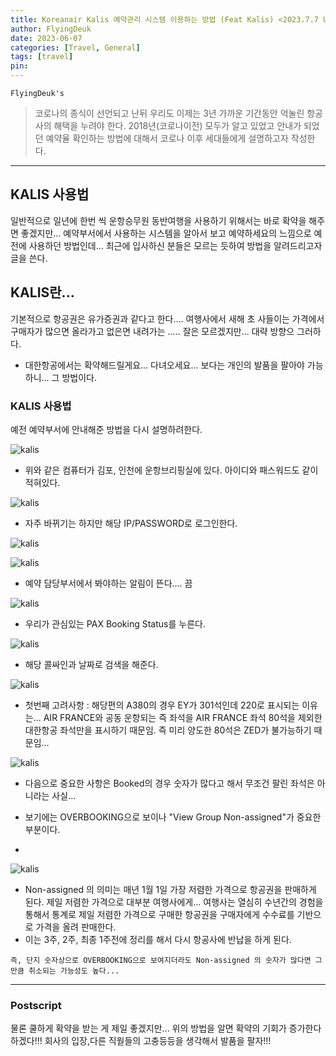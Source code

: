 ```yaml
---
title: Koreanair Kalis 예약관리 시스템 이용하는 방법 (Feat Kalis) <2023.7.7 Updated>
author: FlyingDeuk
date: 2023-06-07
categories: [Travel, General]
tags: [travel]
pin:
---
```


`FlyingDeuk's`
> 코로나의 종식이 선언되고 난뒤 우리도 이제는 3년 가까운 기간동안 억눌린 항공사의 해택을 누려야 한다. 2018년(코로나이전) 모두가 알고 있었고 안내가 되었던 예약율 확인하는 방법에 대해서 코로나 이후 세대들에게 설명하고자 작성한다.

-------

## KALIS 사용법
일반적으로 일년에 한번 씩 운항승무원 동반여행을 사용하기 위해서는 바로 확약을 해주면 좋겠지만... 예약부서에서 사용하는 시스템을 알아서 보고 예약하세요의 느낌으로 예전에 사용하던 방법인데... 최근에 입사하신 분들은 모르는 듯하여 방법을 알려드리고자 글을 쓴다.

## KALIS란...
기본적으로 항공권은 유가증권과 같다고 한다.... 여행사에서 새해 초 사들이는 가격에서 구매자가 많으면 올라가고 없은면 내려가는 ..... 잘은 모르겠지만... 대략 방향으 그러하다.
- 대한항공에서는 확약해드릴게요... 다녀오세요... 보다는 개인의 발품을 팔아야 가능하니... 그 방법이다.

### KALIS 사용법
예전 예약부서에 안내해준 방법을 다시 설명하려한다. 

![kalis](/img/kalis0.jpeg)
- 위와 같은 컴퓨터가 김포, 인천에 운항브리핑실에 있다. 아이디와 패스워드도 같이 적혀있다.


![kalis](/img/kalis2.jpeg)
- 자주 바뀌기는 하지만 해당 IP/PASSWORD로 로그인한다.

![kalis](/img/kalis3.jpeg)

![kalis](/img/kalis4.jpeg)

- 예약 담당부서에서 봐야하는 알림이 뜬다.... 끔

![kalis](/img/kalis5.jpeg)
- 우리가 관심있는 PAX Booking Status를 누른다.

![kalis](/img/kalis6.jpeg)
- 해당 콜싸인과 날짜로 검색을 해준다. 

![kalis](/img/kalis9.jpeg)
- 첫번째 고려사항 : 해당편의 A380의 경우 EY가 301석인데 220로 표시되는 이유는... AIR FRANCE와 공동 운항되는 즉 좌석을 AIR FRANCE 좌석 80석을 제외한 대한항공 좌석만을 표시하기 때문임. 즉 미리 양도한 80석은 ZED가 불가능하기 때문임...

![kalis](/img/kalis7.jpeg)
- 다음으로 중요한 사항은 Booked의 경우 숫자가 많다고 해서 무조건 팔린 좌석은 아니라는 사실...
- 보기에는 OVERBOOKING으로 보이나 "View Group Non-assigned"가 중요한 부분이다.

- 
![kalis](/img/kailis8.jpeg)
- Non-assigned 의 의미는 매년 1월 1일 가장 저렴한 가격으로 항공권을 판매하게 된다. 제일 저렴한 가격으로 대부분 여행사에게... 여행사는 열심히 수년간의 경험을 통해서 통계로 제일 저렴한 가격으로 구매한 항공권을 구매자에게 수수료를 기반으로 가격을 올려 판매한다.
- 이는 3주, 2주, 최종 1주전에 정리를 해서 다시 항공사에 반납을 하게 된다.

`즉, 단지 숫자상으로 OVERBOOKING으로 보여지더라도 Non-assigned 의 숫자가 많다면 그만큼 취소되는 가능성도 높다...`

----------

### Postscript
물론 쿨하게 확약을 받는 게 제일 좋겠지만... 위의 방법을 알면 확약의 기회가 증가한다 하겠다!!!
회사의 입장,다른 직웓들의 고충등등을 생각해서 발품을 팔자!!!







   
